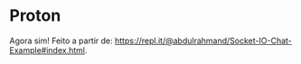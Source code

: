 # Proton
Agora sim!
Feito a partir de: https://repl.it/@abdulrahmand/Socket-IO-Chat-Example#index.html.
